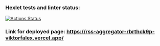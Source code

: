 ### Hexlet tests and linter status:
[![Actions Status](https://github.com/ViktorFAlex/frontend-project-11/workflows/hexlet-check/badge.svg)](https://github.com/ViktorFAlex/frontend-project-11/actions)

### Link for deployed page: https://rss-aggregator-rbrthck9p-viktorfalex.vercel.app/
